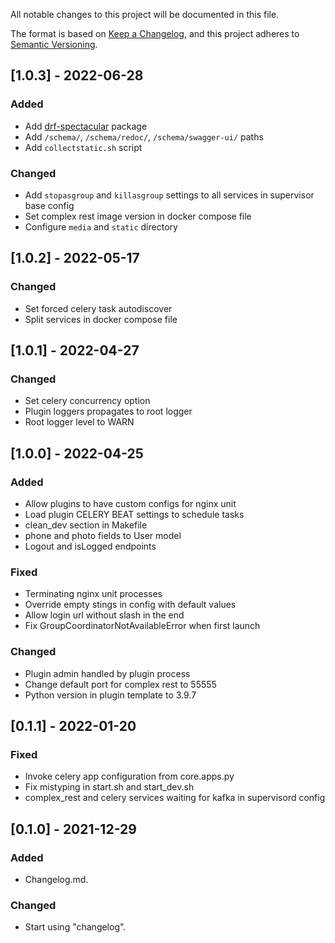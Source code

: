 All notable changes to this project will be documented in this file.

The format is based on [Keep a Changelog](https://keepachangelog.com/en/1.0.0/),
and this project adheres to [Semantic Versioning](https://semver.org/spec/v2.0.0.html).

## [1.0.3] - 2022-06-28
### Added
- Add [drf-spectacular](https://drf-spectacular.readthedocs.io/en/latest/) package
- Add `/schema/`, `/schema/redoc/`, `/schema/swagger-ui/` paths
- Add `collectstatic.sh` script
### Changed 
- Add `stopasgroup` and `killasgroup` settings to all services in supervisor base config
- Set complex rest image version in docker compose file
- Configure `media` and `static` directory

## [1.0.2] - 2022-05-17
### Changed
- Set forced celery task autodiscover
- Split services in docker compose file

## [1.0.1] - 2022-04-27
### Changed
- Set celery concurrency option
- Plugin loggers propagates to root logger
- Root logger level to WARN

## [1.0.0] - 2022-04-25
### Added
- Allow plugins to have custom configs for nginx unit
- Load plugin CELERY BEAT settings to schedule tasks
- clean_dev section in Makefile
- phone and photo fields to User model
- Logout and isLogged endpoints
### Fixed
- Terminating nginx unit processes
- Override empty stings in config with default values
- Allow login url without slash in the end
- Fix GroupCoordinatorNotAvailableError when first launch
### Changed
- Plugin admin handled by plugin process
- Change default port for complex rest to 55555
- Python version in plugin template to 3.9.7

## [0.1.1] - 2022-01-20
### Fixed
- Invoke celery app configuration from core.apps.py 
- Fix mistyping in start.sh and start_dev.sh
- complex_rest and celery services waiting for kafka in supervisord config

## [0.1.0] - 2021-12-29
### Added
- Changelog.md.

### Changed
- Start using "changelog".